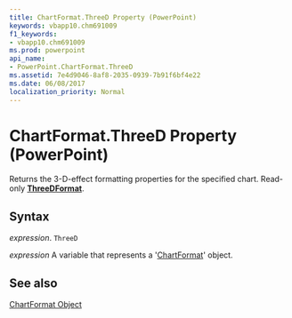 ```yaml
---
title: ChartFormat.ThreeD Property (PowerPoint)
keywords: vbapp10.chm691009
f1_keywords:
- vbapp10.chm691009
ms.prod: powerpoint
api_name:
- PowerPoint.ChartFormat.ThreeD
ms.assetid: 7e4d9046-8af8-2035-0939-7b91f6bf4e22
ms.date: 06/08/2017
localization_priority: Normal
---
```



# ChartFormat.ThreeD Property (PowerPoint)

Returns the 3-D-effect formatting properties for the specified chart. Read-only  **[ThreeDFormat](PowerPoint.ThreeDFormat.md)**.


## Syntax

 _expression_. `ThreeD`

_expression_ A variable that represents a '[ChartFormat](PowerPoint.ChartFormat.md)' object.


## See also


[ChartFormat Object](PowerPoint.ChartFormat.md)


